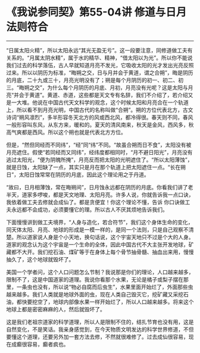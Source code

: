 # 《我说参同契》第55-04讲 修道与日月法则符合

------

“日属太阳火精”，所以太阳永远“其光无盈无亏”。这一段要注意，同修道做工夫有关系的。“月属太阴水精”，属于水的精华、精神，“借太阳以为光”。所以你不能说我们过去的科学落伍，古人早就知道月亮不发光，它吸收太阳的光才发出光亮反照过来。所以以阴历为标准，“晦朔之交，日与月并会于黄道，谓之合朔”，晦是阴历的月底，二十九或三十，月亮光明没有了；朔是每个月阴历的初一、初二、初三。“晦朔之交”，为什么每个月阴历的月底、月初，月亮没有光呢？这是太阳与月亮“并会于黄道”。黄道、赤道，这些都是天文专有名辞，我们不介绍了，若介绍又是一大堆。他说在中国古代天文科学的观念，这个时候太阳和月亮合在一个轨道上，所以看不到月亮光明，中国古代的名称叫做“合朔”。朔的方位代表北方，古文诗词“朔风凛烈”，多半形容冬天北方的风或西北风，都冷得很。春天则不同，春风一般形容叫东风，从东方来，暖和的。夏天的清风南来，秋天是金风，西风多，秋高气爽都是西风。所以这个朔也就是代表北方方位。

但是，“然但同经而不同纬”，“经”同“纬”不同。“故虽合朔而日不食”，太阳没有被月亮遮住。假使“若同经而又同纬”，经纬度都相同时，“月不避日阳光”，月亮没有逃过太阳光，“便为阴魄所掩”，月亮反而把太阳的光明遮住了。“所以太阳薄蚀”，就是日蚀，太阳缺了一点，其实只是月在那个轨道上把太阳遮住一点。“长在朔日”，太阳日蚀常常在阴历的月底，因此这个理论用之于丹道。

“故曰，日月相薄蚀，常在晦朔间”，日月蚀永远都在阴历的月底。你看我们讲了老半天，道家多啰唆，都是天文地理、太阳月亮。许多人说，你就告诉我一点口诀，我依着做工夫去修就会成仙了。都是贪便宜！你这个理论不懂，告诉 你口诀做工夫永远都不会成功，必须要懂它的理。所以古人不厌其烦地告诉我们。

下面慢慢讲到做工夫境界，“人身与造化，若合符节”，我们这个身体生命的变化，同天体太阳、月亮、地球的形成是一模一样的，是同一个法则，只是自己观察不清楚。所以道家说人身是个小天地，换句话说，这个宇宙天地只不过是个大的人身。道家的观念认为这个宇宙是一个生命的全体，因此中国古代不大主张开发地球，矿藏都不大开。我们挖石油、煤矿等于在身体上每个骨节抽骨髓、抽血出来用，慢慢抽久了，这个地球就毁坏了。

美国一个学者问，这个人口问题怎么节制？我说那是你们的理论，人口越来越多，限制不了，这是中国道家的道理。我说你看那个水果，无论是橘子或梨子摆在那里，一条虫也没有，所以说“物必自腐而后虫生”，水果里面开始烂了，外面那些虫越来越多。我们人类就是地球外面的虫，现在人类自己毁灭它，挖矿藏又采挖石油，都快要挖空了，地球内部像水果一样开始烂了，所以人口越来越多。将来这个地球上都是密密麻麻的人，然后就毁坏了。

这是我们老祖宗道家的科学道理，所以人是限制不住的，结扎节育也没有用，这是自然变化，不是笑话。我亲身感觉到，在今天物质文明发达的科学世界修道，不但要懂这个道理，还要另外加一套方法去修，不然就很难修了。过去成仙很容易，现在成癫很容易，癫者疯也。